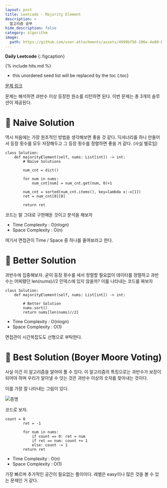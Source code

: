 ```yaml
---
layout: post
title: Leetcode - Majority Element
description: >
  알고리즘 공부
hide_description: false
category: algorithm
image:
  path: https://github.com/user-attachments/assets/4999bf56-206e-4e80-bc2b-9a4ac198b9dd
---
```


**Daily Leetcode**
{:.figcaption}


{% include hits.md %}

* this unordered seed list will be replaced by the toc
{:toc}

[문제 링크](https://leetcode.com/problems/majority-element/solutions/3676530/3-method-s-beats-100-c-java-python-beginner-friendly/?envType=study-plan-v2&envId=top-interview-150)

문제는 해석하면 과반수 이상 등장한 원소를 리턴하면 된다. 이번 문제는 총 3개의 솔루션이 제공된다.

# 🔑 Naive Solution

역시 처음에는 가장 원초적인 방법을 생각해보면 좋을 것 같다. 딕셔너리를 하나 만들어서 등장 횟수를 모두 저장해두고 그 등장 횟수를 정렬하면 좋을 거 같다. (사실 별로임)

<pre><code class="python">class Solution:
    def majorityElement(self, nums: List[int]) -> int:
        # Naive Solutions

        num_cnt = dict()

        for num in nums:
            num_cnt[num] = num_cnt.get(num, 0)+1

        num_cnt = sorted(num_cnt.items(), key=lambda x:-x[1])
        ret = num_cnt[0][0]

        return ret
</code></pre>


코드는 말 그대로 구현해둔 것이고 분석을 해보자

* Time Complexity : O(nlogn)
* Space Complexity : O(n)

여기서 면접관이 Time / Space 중 하나를 줄여보라고 한다.

# 🧱 Better Solution

과반수에 집중해보자. 굳이 등장 횟수를 세서 정렬할 필요없이 데이터를 정렬하고 과반수는 어찌됐던 len(nums)//2 인덱스에 있지 않을까? 이를 나타내는 코드를 짜보자

<pre><code class="python">class Solution:
    def majorityElement(self, nums: List[int]) -> int:

        # Better Solution
        nums.sort()
        return nums[len(nums)//2]
</code></pre>

* Time Complexity : O(nlogn)
* Space Complexity : O(1)

면접관이 시간복잡도도 선형으로 부탁한다.

# 💉 Best Solution (Boyer Moore Voting)

사실 이건 이 알고리즘을 알아야 풀 수 있다. 이 알고리즘의 특징으로는 과반수가 보장이 되어야 하며 우리가 알아낼 수 잇는 것은 과반수 이상의 숫자를 찾아내는 것이다.

이를 가장 잘 나타내는 그림이 있다.

![증명](https://img1.daumcdn.net/thumb/R1280x0/?scode=mtistory2&fname=https%3A%2F%2Fblog.kakaocdn.net%2Fdn%2FQH6En%2FbtrLNqd6n7z%2FCCwKluH1jj5t6xk3H4wyZ0%2Ftfile.svg)

코드로 보자.

<pre><code class="python">count = 0
        ret = -1

        for num in nums:
            if count == 0: ret = num
            if ret == num: count += 1
            else: count -= 1
        return ret
</code></pre>

* Time Complexity : O(n)
* Space Complexity : O(1)


가장 빠르며 추가적인 공간이 필요없는 풀이이다. 레벨은 easy이나 많은 것을 볼 수 있는 문제인 거 같다.